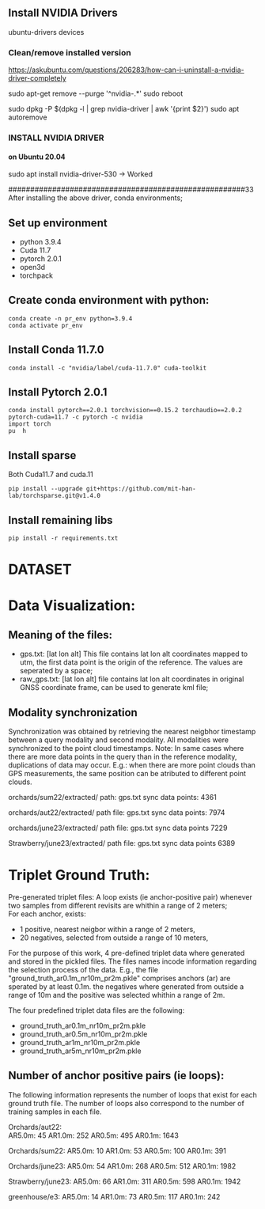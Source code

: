 ## Install NVIDIA Drivers 
ubuntu-drivers devices

### Clean/remove installed version

https://askubuntu.com/questions/206283/how-can-i-uninstall-a-nvidia-driver-completely

sudo apt-get remove --purge '^nvidia-.*'
sudo reboot

sudo dpkg -P $(dpkg -l | grep nvidia-driver | awk '{print $2}')
sudo apt autoremove

### INSTALL NVIDIA DRIVER
#### on Ubuntu 20.04 

sudo apt install nvidia-driver-530 -> Worked 



######################################################33
After installing the above driver, conda environments;


## Set up environment
- python 3.9.4
- Cuda 11.7
- pytorch 2.0.1
- open3d
- torchpack

## Create conda environment with python:
```
conda create -n pr_env python=3.9.4
conda activate pr_env
```
## Install Conda 11.7.0

```
conda install -c "nvidia/label/cuda-11.7.0" cuda-toolkit
```
## Install Pytorch 2.0.1

```
conda install pytorch==2.0.1 torchvision==0.15.2 torchaudio==2.0.2 pytorch-cuda=11.7 -c pytorch -c nvidia
import torch
pu  h
```
## Install sparse
Both Cuda11.7 and cuda.11
```
pip install --upgrade git+https://github.com/mit-han-lab/torchsparse.git@v1.4.0
```

## Install remaining libs
```
pip install -r requirements.txt
```



# DATASET

# Data Visualization:

## Meaning of the files:
 - gps.txt: [lat lon alt] This file contains lat lon alt  coordinates mapped to utm, the first data point is the origin of the reference. The values are seperated by a space;
 - raw_gps.txt: [lat lon alt] file contains lat lon alt coordinates in original GNSS coordinate frame, can be used to generate kml file;

## Modality synchronization 
Synchronization was obtained by retrieving the nearest neigbhor timestamp between a query modality and second modality. All modalities were synchronized to the point cloud timestamps. 
Note: In same cases where there are more data points in the query than in the reference modality, duplications of data may occur.
E.g.: when there are more point clouds than GPS measurements, the same position can be atributed to different point clouds. 

orchards/sum22/extracted/ 
 path: gps.txt
 sync data points: 4361

orchards/aut22/extracted/
 path file: gps.txt
 sync data points: 7974

orchards/june23/extracted/
 path file: gps.txt
 sync data points 7229

Strawberry/june23/extracted/
 path file: gps.txt
 sync data points 6389

# Triplet Ground Truth: 

Pre-generated triplet files: 
A loop exists (ie anchor-positive pair) whenever  two samples from different revisits are whithin a range of 2 meters;   
For each anchor, exists: 
 - 1 positive, nearest neigbor within a range of 2 meters,
 - 20 negatives, selected from outside a range of 10 meters,

For the purpose of this work, 4 pre-defined triplet data where generated  and stored in the pickled files.
The files names incode information regarding the selection process of the data. 
E.g., the file "ground_truth_ar0.1m_nr10m_pr2m.pkle" comprises anchors (ar) are sperated by at least 0.1m.
the negatives where generated from outside a range of 10m and the positive was selected whithin a range of 2m.

The four predefined triplet data files are the following:
 - ground_truth_ar0.1m_nr10m_pr2m.pkle
 - ground_truth_ar0.5m_nr10m_pr2m.pkle
 - ground_truth_ar1m_nr10m_pr2m.pkle
 - ground_truth_ar5m_nr10m_pr2m.pkle

## Number of anchor positive pairs (ie loops):
The following information represents the number of loops that exist for each ground truth file. The number of loops also correspond to the number of training samples in each file. 

Orchards/aut22:\
AR5.0m: 45
AR1.0m: 252
AR0.5m: 495
AR0.1m: 1643

Orchards/sum22:
AR5.0m: 10
AR1.0m: 53
AR0.5m: 100
AR0.1m: 391

Orchards/june23:
AR5.0m: 54
AR1.0m: 268
AR0.5m: 512
AR0.1m: 1982

Strawberry/june23:
AR5.0m: 66
AR1.0m: 311
AR0.5m: 598
AR0.1m: 1942

greenhouse/e3:
AR5.0m: 14
AR1.0m: 73
AR0.5m: 117
AR0.1m: 242

